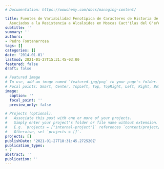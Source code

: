 ```yaml
---
# Documentation: https://wowchemy.com/docs/managing-content/

title: Fuentes de Variabilidad Fenotípica de Caracteres de Historia de Vida y Morfolǵicos
  Asociados a la Resistencia a Alcaloides en Moscas Cact'ílas del G'eŕo emphDrosophila
subtitle: ''
summary: ''
authors:
- Pedro Fontanarrosa
tags: []
categories: []
date: '2014-01-01'
lastmod: 2021-01-27T15:31:45-03:00
featured: false
draft: false

# Featured image
# To use, add an image named `featured.jpg/png` to your page's folder.
# Focal points: Smart, Center, TopLeft, Top, TopRight, Left, Right, BottomLeft, Bottom, BottomRight.
image:
  caption: ''
  focal_point: ''
  preview_only: false

# Projects (optional).
#   Associate this post with one or more of your projects.
#   Simply enter your project's folder or file name without extension.
#   E.g. `projects = ["internal-project"]` references `content/project/deep-learning/index.md`.
#   Otherwise, set `projects = []`.
projects: []
publishDate: '2021-01-27T18:31:45.272520Z'
publication_types:
- 7
abstract: ''
publication: ''
---
```


